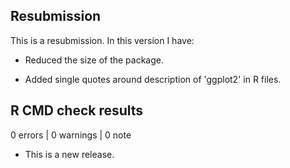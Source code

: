## Resubmission
This is a resubmission. In this version I have:

* Reduced the size of the package.

* Added single quotes around description of 'ggplot2' in R files.


## R CMD check results

0 errors \| 0 warnings \| 0 note

-   This is a new release.
